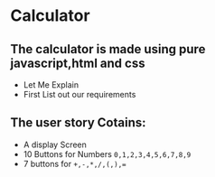 # Calculator

## The calculator is made using pure javascript,html and css

- Let Me Explain
- First List out our requirements

## The user story Cotains:
- A display Screen 
- 10 Buttons for Numbers ```0,1,2,3,4,5,6,7,8,9``` 
- 7 buttons for ```+,-,*,/,(,),=``` 
